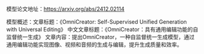 模型论文地址：https://arxiv.org/abs/2412.02114

模型概述：文章标题：《OmniCreator: Self-Supervised Unified Generation with Universal Editing》
中文文章标题：《OmniCreator：具有通用编辑功能的自监督统一生成》
文章内容：提出OmniCreator，一种自监督统一生成模型，通过通用编辑功能实现图像、视频和音频的生成与编辑，提升生成质量和效率。
